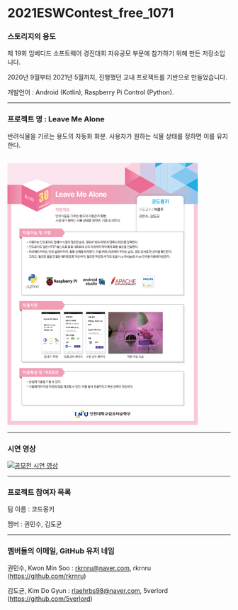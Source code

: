 # 2021ESWContest_free_1071

### 스토리지의 용도

제 19회 임베디드 소프트웨어 경진대회 자유공모 부문에 참가하기 위해 만든 저장소입니다.

2020년 9월부터 2021년 5월까지, 진행했던 교내 프로젝트를 기반으로 만들었습니다.

개발언어 : Android (Kotlin), Raspberry Pi Control (Python).

-----------------------------------------------------------
### 프로젝트 명 : Leave Me Alone

반려식물을 기르는 용도의 자동화 화분.
사용자가 원하는 식물 상태를 정하면 이를 유지한다.
<br></br>


<img src="https://github.com/inu-noob-capstone/banana-storage/blob/master/21%EB%85%84%201%ED%95%99%EA%B8%B0%20%EC%84%9C%EB%A5%98/%ED%8F%AC%EC%8A%A4%ED%84%B0%20%EB%B0%8F%20%ED%8F%AC%EC%8A%A4%ED%84%B0%20%EC%A0%9C%EC%9E%91%EC%9A%A9%20%EC%9D%B4%EB%AF%B8%EC%A7%80/2021%EC%A1%B8%EC%97%85%EC%9E%91%ED%92%88%EC%A7%91_%ED%8F%AC%EC%8A%A4%ED%84%B0_30.jpg" width=430 height="590">

-------------------------------------------------------------------------------
### 시연 영상

[![공모전 시연 영상](http://img.youtube.com/vi/gTn71aVhop8/0.jpg)](http://youtu.be/XAXe4J__5RA?t=0s)

-------------------------------------------------------------------------------
### 프로젝트 참여자 목록

팀 이름 : 코드몽키

멤버 : 권민수, 김도균 

---------------------------------------------------------
### 멤버들의 이메일, GitHub 유저 네임

권민수, Kwon Min Soo : rkrnru@naver.com, rkrnru (https://github.com/rkrnru)

김도균, Kim Do Gyun : rlaehrbs98@naver.com, 5verlord (https://github.com/5verlord)
